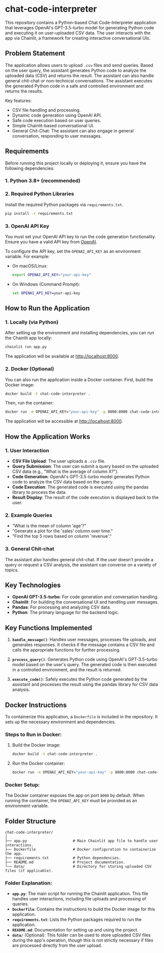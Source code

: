 # chat-code-interpreter

This repository contains a Python-based Chat Code-Interpreter application that leverages OpenAI's GPT-3.5-turbo model for generating Python code and executing it on user-uploaded CSV data. The user interacts with the app via Chainlit, a framework for creating interactive conversational UIs.

## Problem Statement

The application allows users to upload `.csv` files and send queries. Based on the user query, the assistant generates Python code to analyze the uploaded data (CSV) and returns the result. The assistant can also handle general chit-chat or non-technical conversations. The assistant executes the generated Python code in a safe and controlled environment and returns the results.

Key features:
- CSV file handling and processing.
- Dynamic code generation using OpenAI API.
- Safe code execution based on user queries.
- Simple Chainlit-based conversational UI.
- General Chit-Chat: The assistant can also engage in general conversation, responding to user messages.


## Requirements

Before running this project locally or deploying it, ensure you have the following dependencies:

### 1. Python 3.8+ (recommended)

### 2. Required Python Libraries

Install the required Python packages via `requirements.txt`.

```bash
pip install -r requirements.txt
```

### 3. OpenAI API Key

You must set your OpenAI API key to run the code generation functionality. Ensure you have a valid API key from [OpenAI](https://openai.com/).

To configure the API key, set the `OPENAI_API_KEY` as an environment variable. For example:

- On macOS/Linux:
  ```bash
  export OPENAI_API_KEY="your-api-key"
  ```
- On Windows (Command Prompt):
  ```cmd
  set OPENAI_API_KEY=your-api-key
  ```

## How to Run the Application

### 1. Locally (via Python)

After setting up the environment and installing dependencies, you can run the Chainlit app locally:

```bash
chainlit run app.py
```

The application will be available at [http://localhost:8000](http://localhost:8000).

### 2. Docker (Optional)

You can also run the application inside a Docker container. First, build the Docker image:

```bash
docker build -t chat-code-interpreter .
```

Then, run the container:

```bash
docker run -e OPENAI_API_KEY="your-api-key" -p 8000:8000 chat-code-interpreter
```

The application will be accessible at [http://localhost:8000](http://localhost:8000).

## How the Application Works

### 1. User Interaction

- **CSV File Upload**: The user uploads a `.csv` file.
- **Query Submission**: The user can submit a query based on the uploaded CSV data (e.g., "What is the average of column X?").
- **Code Generation**: OpenAI's GPT-3.5-turbo model generates Python code to analyze the CSV data based on the query.
- **Code Execution**: The generated code is executed using the pandas library to process the data.
- **Result Display**: The result of the code execution is displayed back to the user.

### 2. Example Queries

- "What is the mean of column 'age'?"
- "Generate a plot for the 'sales' column over time."
- "Find the top 5 rows based on column 'revenue'."

### 3. General Chit-chat

The assistant also handles general chit-chat. If the user doesn't provide a query or request a CSV analysis, the assistant can converse on a variety of topics.

## Key Technologies

- **OpenAI GPT-3.5-turbo**: For code generation and conversation handling.
- **Chainlit**: For building the conversational UI and handling user messages.
- **Pandas**: For processing and analyzing CSV data.
- **Python**: The primary language for the backend logic.

## Key Functions Implemented

1. **`handle_message()`**: Handles user messages, processes file uploads, and generates responses. It checks if the message contains a CSV file and calls the appropriate functions for further processing.

2. **`process_query()`**: Generates Python code using OpenAI's GPT-3.5-turbo model based on the user's query. The generated code is then executed in a controlled environment, and the result is returned.

3. **`execute_code()`**: Safely executes the Python code generated by the assistant and processes the result using the pandas library for CSV data analysis.

## Docker Instructions

To containerize this application, a `Dockerfile` is included in the repository. It sets up the necessary environment and dependencies.

### Steps to Run in Docker:

1. Build the Docker image:

   ```bash
   docker build -t chat-code-interpreter .
   ```

2. Run the Docker container:

   ```bash
   docker run -e OPENAI_API_KEY="your-api-key" -p 8000:8000 chat-code-interpreter
   ```

### Docker Setup:

The Docker container exposes the app on port `8000` by default. When running the container, the `OPENAI_API_KEY` must be provided as an environment variable.


## Folder Structure

```
chat-code-interpreter/
│
├── app.py                     # Main Chainlit app file to handle user interactions.
├── Dockerfile                 # Docker configuration to containerize the app.
├── requirements.txt           # Python dependencies.
├── README.md                  # Project documentation.
└── data/                      # Directory for storing uploaded CSV files (if applicable).
```

### Folder Explanation:

- **`app.py`**: The main script for running the Chainlit application. This file handles user interactions, including file uploads and processing of queries.
- **`Dockerfile`**: Contains the instructions to build the Docker image for this application.
- **`requirements.txt`**: Lists the Python packages required to run the application.
- **`README.md`**: Documentation for setting up and using the project.
- **`data/`** (Optional): This folder can be used to store uploaded CSV files during the app's operation, though this is not strictly necessary if files are processed directly from the user upload.


